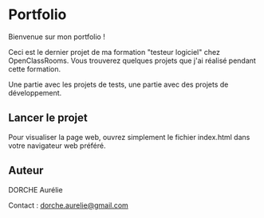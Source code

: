 # Portfolio

Bienvenue sur mon portfolio !

Ceci est le dernier projet de ma formation "testeur logiciel" chez OpenClassRooms. Vous trouverez quelques projets que j'ai réalisé pendant cette formation. 

Une partie avec les projets de tests, une partie avec des projets de développement. 



## Lancer le projet


Pour visualiser la page web, ouvrez simplement le fichier index.html dans votre navigateur web préféré.



## Auteur 


DORCHE Aurélie

Contact : dorche.aurelie@gmail.com

